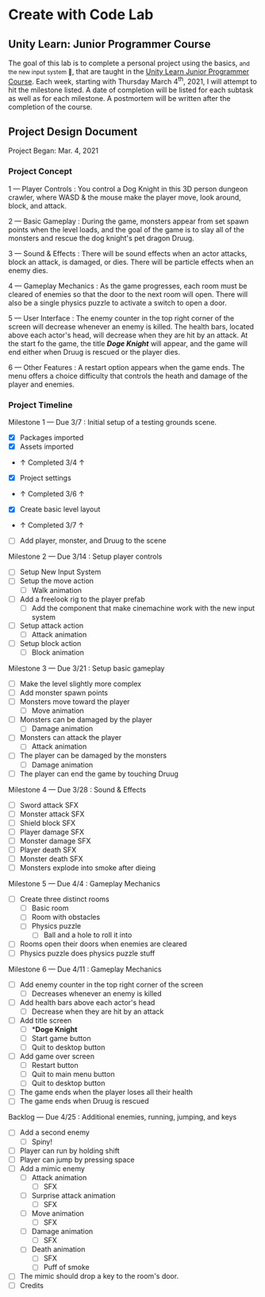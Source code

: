 # Create with Code Lab

## Unity Learn:  Junior Programmer Course

The goal of this lab is to complete a personal project using the basics, <small>and the new input system 🤫</small>, that are taught in the [Unity Learn Junior Programmer Course](https://learn.unity.com/pathway/junior-programmer).  Each week, starting with Thursday March 4<sup>th</sup>, 2021, I will attempt to hit the milestone listed.  A date of completion will be listed for each subtask as well as for each milestone.  A postmortem will be written after the completion of the course.

## Project Design Document

Project Began:  Mar. 4, 2021

### Project Concept

1 — Player Controls
: You control a Dog Knight in this 3D person dungeon crawler, where WASD & the mouse make the player move, look around, block, and attack.

2 — Basic Gameplay
: During the game, monsters appear from set spawn points when the level loads, and the goal of the game is to slay all of the monsters and rescue the dog knight's pet dragon Druug.

3 — Sound & Effects
: There will be sound effects when an actor attacks, block an attack, is damaged, or dies.  There will be particle effects when an enemy dies.

4 — Gameplay Mechanics
: As the game progresses, each room must be cleared of enemies so that the door to the next room will open.  There will also be a single physics puzzle to activate a switch to open a door.

5 — User Interface
: The enemy counter in the top right corner of the screen will decrease whenever an enemy is killed.  The health bars, located above each actor's head, will decrease when they are hit by an attack.  At the start fo the game, the title ***Doge Knight*** will appear, and the game will end either when Druug is rescued or the player dies.

6 — Other Features
: A restart option appears when the game ends.  The menu offers a choice difficulty that controls the heath and damage of the player and enemies.

### Project Timeline

Milestone 1 — Due 3/7
: Initial setup of a testing grounds scene.

- [x] Packages imported
- [x] Assets imported
- ↑ Completed 3/4 ↑
- [x] Project settings
- ↑ Completed 3/6 ↑
- [x] Create basic level layout
- ↑ Completed 3/7 ↑
- [ ] Add player, monster, and Druug to the scene

Milestone 2 — Due 3/14
: Setup player controls

- [ ] Setup New Input System
- [ ] Setup the move action
  - [ ] Walk animation
- [ ] Add a freelook rig to the player prefab
  - [ ] Add the component that make cinemachine work with the new input system
- [ ] Setup attack action
  - [ ] Attack animation
- [ ] Setup block action
  - [ ] Block animation

Milestone 3 — Due 3/21
: Setup basic gameplay

- [ ] Make the level slightly more complex
- [ ] Add monster spawn points
- [ ] Monsters move toward the player
  - [ ] Move animation
- [ ] Monsters can be damaged by the player
  - [ ] Damage animation
- [ ] Monsters can attack the player
  - [ ] Attack animation
- [ ] The player can be damaged by the monsters
  - [ ] Damage animation
- [ ] The player can end the game by touching Druug

Milestone 4 — Due 3/28
: Sound & Effects

- [ ] Sword attack SFX
- [ ] Monster attack SFX
- [ ] Shield block SFX
- [ ] Player damage SFX
- [ ] Monster damage SFX
- [ ] Player death SFX
- [ ] Monster death SFX
- [ ] Monsters explode into smoke after dieing

Milestone 5 — Due 4/4
: Gameplay Mechanics

- [ ] Create three distinct rooms
  - [ ] Basic room
  - [ ] Room with obstacles
  - [ ] Physics puzzle
    - [ ] Ball and a hole to roll it into
- [ ] Rooms open their doors when enemies are cleared
- [ ] Physics puzzle does physics puzzle stuff

Milestone 6 — Due 4/11
: Gameplay Mechanics

- [ ] Add enemy counter in the top right corner of the screen
  - [ ] Decreases whenever an enemy is killed
- [ ] Add health bars above each actor's head
  - [ ] Decrease when they are hit by an attack
- [ ] Add title screen
  - [ ] ***Doge Knight**
  - [ ] Start game button
  - [ ] Quit to desktop button
- [ ] Add game over screen
  - [ ] Restart button
  - [ ] Quit to main menu button
  - [ ] Quit to desktop button
- [ ] The game ends when the player loses all their health
- [ ] The game ends when Druug is rescued

Backlog — Due 4/25
: Additional enemies, running, jumping, and keys

- [ ] Add a second enemy
  - [ ] Spiny!
- [ ] Player can run by holding shift
- [ ] Player can jump by pressing space
- [ ] Add a mimic enemy
  - [ ] Attack animation
    - [ ] SFX
  - [ ] Surprise attack animation
    - [ ] SFX
  - [ ] Move animation
    - [ ] SFX
  - [ ] Damage animation
    - [ ] SFX
  - [ ] Death animation
    - [ ] SFX
    - [ ] Puff of smoke
- [ ] The mimic should drop a key to the room's door.
- [ ] Credits
